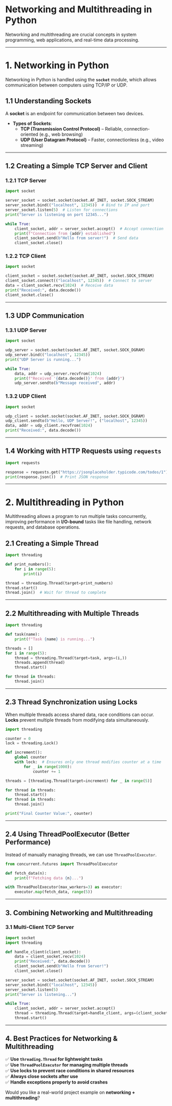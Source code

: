 # **Networking and Multithreading in Python**  

Networking and multithreading are crucial concepts in system programming, web applications, and real-time data processing.  

---

# **1. Networking in Python**  

Networking in Python is handled using the **`socket`** module, which allows communication between computers using TCP/IP or UDP.  

## **1.1 Understanding Sockets**  
A **socket** is an endpoint for communication between two devices.  

- **Types of Sockets**:
  - **TCP (Transmission Control Protocol)** – Reliable, connection-oriented (e.g., web browsing)
  - **UDP (User Datagram Protocol)** – Faster, connectionless (e.g., video streaming)

---

## **1.2 Creating a Simple TCP Server and Client**  

### **1.2.1 TCP Server**  
```python
import socket

server_socket = socket.socket(socket.AF_INET, socket.SOCK_STREAM)
server_socket.bind(("localhost", 12345))  # Bind to IP and port
server_socket.listen(5)  # Listen for connections
print("Server is listening on port 12345...")

while True:
    client_socket, addr = server_socket.accept()  # Accept connection
    print(f"Connection from {addr} established")
    client_socket.send(b"Hello from server!")  # Send data
    client_socket.close()
```

### **1.2.2 TCP Client**  
```python
import socket

client_socket = socket.socket(socket.AF_INET, socket.SOCK_STREAM)
client_socket.connect(("localhost", 12345))  # Connect to server
data = client_socket.recv(1024)  # Receive data
print("Received:", data.decode())
client_socket.close()
```

---

## **1.3 UDP Communication**  

### **1.3.1 UDP Server**  
```python
import socket

udp_server = socket.socket(socket.AF_INET, socket.SOCK_DGRAM)
udp_server.bind(("localhost", 12345))
print("UDP Server is running...")

while True:
    data, addr = udp_server.recvfrom(1024)
    print(f"Received '{data.decode()}' from {addr}")
    udp_server.sendto(b"Message received", addr)
```

### **1.3.2 UDP Client**  
```python
import socket

udp_client = socket.socket(socket.AF_INET, socket.SOCK_DGRAM)
udp_client.sendto(b"Hello, UDP Server!", ("localhost", 12345))
data, addr = udp_client.recvfrom(1024)
print("Received:", data.decode())
```

---

## **1.4 Working with HTTP Requests using `requests`**  
```python
import requests

response = requests.get("https://jsonplaceholder.typicode.com/todos/1")
print(response.json())  # Print JSON response
```

---

# **2. Multithreading in Python**  

Multithreading allows a program to run multiple tasks concurrently, improving performance in **I/O-bound** tasks like file handling, network requests, and database operations.  

## **2.1 Creating a Simple Thread**  
```python
import threading

def print_numbers():
    for i in range(5):
        print(i)

thread = threading.Thread(target=print_numbers)
thread.start()
thread.join()  # Wait for thread to complete
```

---

## **2.2 Multithreading with Multiple Threads**  
```python
import threading

def task(name):
    print(f"Task {name} is running...")

threads = []
for i in range(5):
    thread = threading.Thread(target=task, args=(i,))
    threads.append(thread)
    thread.start()

for thread in threads:
    thread.join()
```

---

## **2.3 Thread Synchronization using Locks**  

When multiple threads access shared data, race conditions can occur. **Locks** prevent multiple threads from modifying data simultaneously.  

```python
import threading

counter = 0
lock = threading.Lock()

def increment():
    global counter
    with lock:  # Ensures only one thread modifies counter at a time
        for _ in range(1000):
            counter += 1

threads = [threading.Thread(target=increment) for _ in range(5)]

for thread in threads:
    thread.start()
for thread in threads:
    thread.join()

print("Final Counter Value:", counter)
```

---

## **2.4 Using ThreadPoolExecutor (Better Performance)**  
Instead of manually managing threads, we can use `ThreadPoolExecutor`.  

```python
from concurrent.futures import ThreadPoolExecutor

def fetch_data(n):
    print(f"Fetching data {n}...")

with ThreadPoolExecutor(max_workers=3) as executor:
    executor.map(fetch_data, range(5))
```

---

## **3. Combining Networking and Multithreading**  

### **3.1 Multi-Client TCP Server**  
```python
import socket
import threading

def handle_client(client_socket):
    data = client_socket.recv(1024)
    print("Received:", data.decode())
    client_socket.send(b"Hello from Server!")
    client_socket.close()

server_socket = socket.socket(socket.AF_INET, socket.SOCK_STREAM)
server_socket.bind(("localhost", 12345))
server_socket.listen(5)
print("Server is listening...")

while True:
    client_socket, addr = server_socket.accept()
    thread = threading.Thread(target=handle_client, args=(client_socket,))
    thread.start()
```

---

## **4. Best Practices for Networking & Multithreading**  

✅ **Use `threading.Thread` for lightweight tasks**  
✅ **Use `ThreadPoolExecutor` for managing multiple threads**  
✅ **Use locks to prevent race conditions in shared resources**  
✅ **Always close sockets after use**  
✅ **Handle exceptions properly to avoid crashes**  

Would you like a real-world project example on **networking + multithreading**?